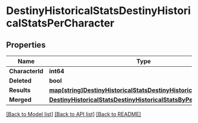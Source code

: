 # DestinyHistoricalStatsDestinyHistoricalStatsPerCharacter

## Properties
Name | Type | Description | Notes
------------ | ------------- | ------------- | -------------
**CharacterId** | **int64** |  | [optional] 
**Deleted** | **bool** |  | [optional] 
**Results** | [**map[string]DestinyHistoricalStatsDestinyHistoricalStatsByPeriod**](Destiny.HistoricalStats.DestinyHistoricalStatsByPeriod.md) |  | [optional] 
**Merged** | [**DestinyHistoricalStatsDestinyHistoricalStatsByPeriod**](Destiny.HistoricalStats.DestinyHistoricalStatsByPeriod.md) |  | [optional] 

[[Back to Model list]](../README.md#documentation-for-models) [[Back to API list]](../README.md#documentation-for-api-endpoints) [[Back to README]](../README.md)


